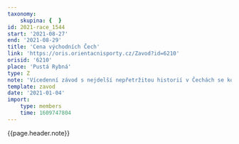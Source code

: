 ```yaml
---
taxonomy:
    skupina: {  }
id: 2021-race_1544
start: '2021-08-27'
end: '2021-08-29'
title: 'Cena východních Čech'
link: 'https://oris.orientacnisporty.cz/Zavod?id=6210'
orisid: '6210'
place: 'Pustá Rybná'
type: Z
note: 'Vícedenní závod s nejdelší nepřetržitou historií v Čechách se koná tradičně poslední prázdninový víkend. Jako každý lichý rok ho pořádá OK Lokomotiva Pardubice. Poběží se v nádherných vysočinských terénech, které jsou dost kopcovité, převážně dobře průběžné se střední hustotou komunikací. Vyskytují se tam i partie hustníků a zarostlých pasek, místy s velmi sníženou průchodností. V některých místech je běh ztěžován nízkým podrostem (nálety smrkové i bukové a borůvčí). Po deštích v roce 2020 přibylo v terénu mnoho bažin. Mapu celého lesního komplexu v rozsahu skoro 20 km2 připravil Petr Mareček. V pátek odpoledne se poběží krátká trať, v sobotu náročná klasika a v neděli zkrácená klasika. Centrem závodu bude Pustá Rybná, kde bylo i centrum Mistrovství ČR na klasické trati v roce 2016.'
template: zavod
date: '2021-01-04'
import:
    type: members
    time: 1609747804
---
```


{{page.header.note}}

